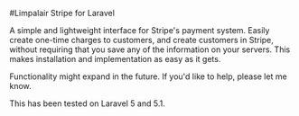 #Limpalair Stripe for Laravel

A simple and lightweight interface for Stripe's payment system. Easily create one-time charges to customers, and create customers in Stripe, without requiring that you save any of the information on your servers. This makes installation and implementation as easy as it gets.

Functionality might expand in the future. If you'd like to help, please let me know.

This has been tested on Laravel 5 and 5.1.
